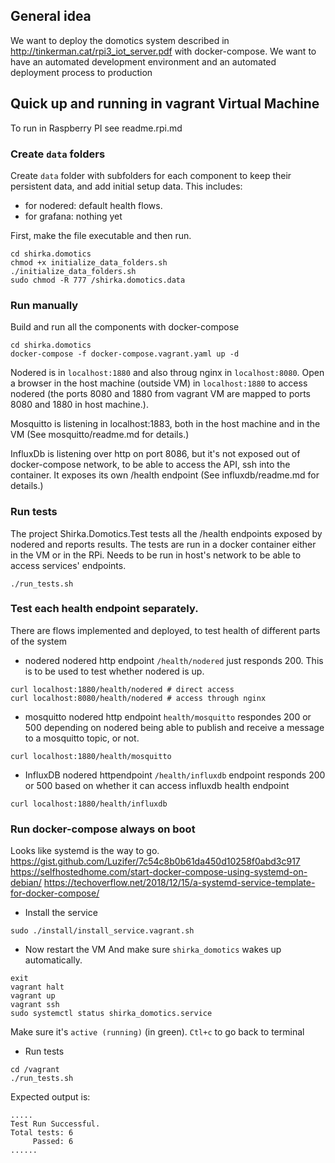## General idea
We want to deploy the domotics system described in http://tinkerman.cat/rpi3_iot_server.pdf with docker-compose.
We want to have an automated development environment and an automated deployment process to production

## Quick up and running in vagrant Virtual Machine 
To run in Raspberry PI see readme.rpi.md

### Create `data` folders
Create `data` folder with subfolders for each component to keep their persistent data, and add initial setup data. This includes:
- for nodered: default health flows.
- for grafana: nothing yet

First, make the file executable and then run.
```console
cd shirka.domotics
chmod +x initialize_data_folders.sh
./initialize_data_folders.sh
sudo chmod -R 777 /shirka.domotics.data
```

### Run manually
Build and run all the components with docker-compose
```
cd shirka.domotics
docker-compose -f docker-compose.vagrant.yaml up -d
```

Nodered is in `localhost:1880` and also throug nginx in `localhost:8080`. Open a browser in the host machine (outside VM) in `localhost:1880` to access nodered (the ports 8080 and 1880 from vagrant VM are mapped to ports 8080 and 1880 in host machine.).

Mosquitto is listening in localhost:1883, both in the host machine and in the VM (See mosquitto/readme.md for details.)

InfluxDb is listening over http on port 8086, but it's not exposed out of docker-compose network, to be able to access the API, ssh into the container. It exposes its own /health endpoint (See influxdb/readme.md for details.)

### Run tests
The project Shirka.Domotics.Test tests all the /health endpoints exposed by nodered and reports results.
The tests are run in a docker container either in the VM or in the RPi. Needs to be run in host's network to be able to access services' endpoints.
```console 
./run_tests.sh
```

### Test each health endpoint separately.
There are flows implemented and deployed, to test health of different parts of the system
- nodered
nodered http endpoint `/health/nodered` just responds 200. This is to be used to test whether nodered is up.
```console
curl localhost:1880/health/nodered # direct access
curl localhost:8080/health/nodered # access through nginx
```

- mosquitto
nodered http endpoint `health/mosquitto` respondes 200 or 500 depending on nodered being able to publish and receive a message to a mosquitto topic, or not.
```console
curl localhost:1880/health/mosquitto
```

- InfluxDB
nodered httpendpoint `/health/influxdb` endpoint responds 200 or 500 based on whether it can access influxdb health endpoint
```
curl localhost:1880/health/influxdb
```

### Run docker-compose always on boot
Looks like systemd is the way to go.
https://gist.github.com/Luzifer/7c54c8b0b61da450d10258f0abd3c917
https://selfhostedhome.com/start-docker-compose-using-systemd-on-debian/
https://techoverflow.net/2018/12/15/a-systemd-service-template-for-docker-compose/

- Install the service
```
sudo ./install/install_service.vagrant.sh
```

- Now restart the VM 
And make sure `shirka_domotics` wakes up automatically.
```
exit
vagrant halt
vagrant up
vagrant ssh
sudo systemctl status shirka_domotics.service
```
Make sure it's `active (running)` (in green). `Ctl+c` to go back to terminal

- Run tests
```
cd /vagrant
./run_tests.sh
```

Expected output is:
```
.....
Test Run Successful.
Total tests: 6
     Passed: 6
......
```

